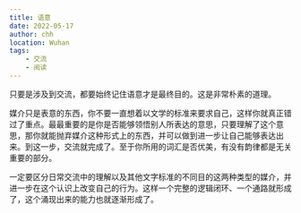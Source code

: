 ```yaml
---
title: 语意
date: 2022-05-17
author: chh
location: Wuhan  
tags:
    - 交流
    - 阅读
---
```

只要是涉及到交流，都要始终记住语意才是最终目的。这是非常朴素的道理。

媒介只是表意的东西，你不要一直想着以文学的标准来要求自己，这样你就真正错过了重点。最最重要的是你是否能够领悟别人所表达的意思，只要理解了这个意思，那你就能抛弃媒介这种形式上的东西，并可以做到进一步让自己能够表达出来。到这一步，交流就完成了。至于你所用的词汇是否优美，有没有韵律都是无关重要的部分。

一定要区分日常交流中的理解以及其他文字标准的不同目的这两种类型的媒介，并进一步在这个认识上改变自己的行为。这样一个完整的逻辑闭环、一个通路就形成了，这个涌现出来的能力也就逐渐形成了。